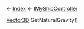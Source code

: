 ← [Index](Api-Index) ← [IMyShipController](Sandbox.ModAPI.Ingame.IMyShipController)

[Vector3D](VRageMath.Vector3D) GetNaturalGravity()